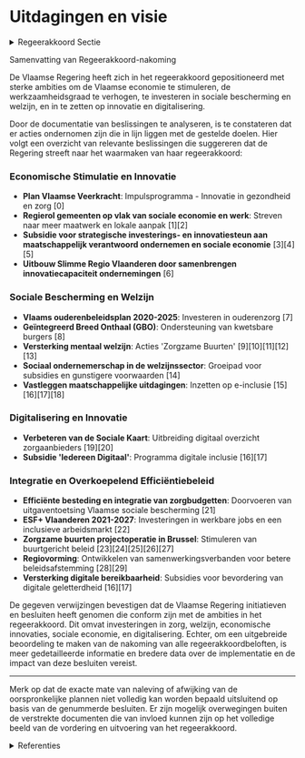 # Uitdagingen en visie

<details>
        <summary>Regeerakkoord Sectie </summary>
        <p>1.1 Uitdagingen en visie Vlaanderen sterk, sociaal en verantwoordelijk De Vlaamse regering heeft steile ambities. We willen aansluiten bij de Scandinavische toplanden in Europa, zowel op het vlak van economie en welvaart als op het vlak van sociale bescherming en welzijn. Onze Vlaamse economie aanzwen-gelen met toekomstgerichte investeringen en het verhogen van onze werkzaamheidsgraad zijn essentieel om de welvaart te creëren die ons in staat stelt om solidair te zijn met de zwakkeren in onze samenleving, met die mensen die tegenslag kennen in het leven en die tijdelijk of permanent hulp nodig hebben. Vlaanderen is alleen sterk als het ook sociaal is. De Vlaamse regering wil elke Vlaming – ongeacht zijn afkomst, overtuiging, leeftijd, handicap of geaardheid – de kans geven zich te ontplooien als individu en als burger in de maatschappij. Vlaanderen zal een warme thuis zijn en zorg dragen voor iedereen die hier geboren wordt, opgroeit, woont, werkt en leeft. Onze gemeenschap laat niemand in de steek. De Vlaamse regering zal stevige budgetten vrijmaken voor een warm en sociaal Vlaanderen via extra investeringen en hervormingen. Voor mensen met een beperking dringen we de wacht-lijsten zo snel mogelijk terug. Voor kwetsbare jongeren investeren we in de capaciteit van de jeugdhulp. Voor mensen met psychische problemen verhogen we het aanbod in de geeste-lijke gezondheidszorg. Voor onze ouderen inves-teren we verder in thuiszorg en kwaliteitsvolle en betaalbare woonzorgcentra met een striktere controle op de dagprijsverhogingen. Voor alle ouders en kinderen evalueren we het nieuwe systeem van de kinderbijslag, boeken we maxi-maal efficiëntiewinsten en evolueren we naar één uitbetalingsactor. We zetten in op een groei van het kinderopvangaanbod, waarbij de betaalbaar-heid, flexibiliteit en leefbaarheid van de opvang vooropgesteld worden. De Vlaamse overheid zal de komende regeerpe-riode sterk inzetten op performantie, resultaats-gericht investeren na bewezen evidentie (meten outcome), vereenvoudiging, innovatie, digitalise-ring, sociaal ondernemerschap volgens de afge-sproken regels en de uitbouw van een Vlaams zorg- en ondersteuningslandschap dat de keuze-vrijheid en de regie van de cliënt voorop stelt. De financiering is in principe persoonsvolgend. De schotten tussen verschillende sectoren werken we maximaal weg om te komen tot een beter geïnte-greerd aanbod. We boeken efficiëntiewinsten op organisatiegebonden financiering en structuren, en herinvesteren deze middelen in zorgfinancie-ring. We blijven verder inzetten op de vermaat-schappelijking van de zorg. Lokale besturen zijn, als overheidsniveau dat het dichtst bij de burger staat, hiervoor onze naaste partners. We versterken hun regierol, die moet onderscheiden worden van hun rol als lokale actor. De Vlaamse overheid reikt de middelen aan om waar mogelijk een buurtgericht, inclusief en warm sociaal beleid te voeren. Voor ouderen ontwikkelen we nieuw ouderenbeleidsplan, dat zich uitstrekt over meerdere domeinen. We maken werk van Health in All Policies. </p>
        </details> 

Samenvatting van Regeerakkoord-nakoming

De Vlaamse Regering heeft zich in het regeerakkoord gepositioneerd met sterke ambities om de Vlaamse economie te stimuleren, de werkzaamheidsgraad te verhogen, te investeren in sociale bescherming en welzijn, en in te zetten op innovatie en digitalisering. 

Door de documentatie van beslissingen te analyseren, is te constateren dat er acties ondernomen zijn die in lijn liggen met de gestelde doelen. Hier volgt een overzicht van relevante beslissingen die suggereren dat de Regering streeft naar het waarmaken van haar regeerakkoord:

### Economische Stimulatie en Innovatie

- **Plan Vlaamse Veerkracht**: Impulsprogramma - Innovatie in gezondheid en zorg \[0\]
- **Regierol gemeenten op vlak van sociale economie en werk**: Streven naar meer maatwerk en lokale aanpak \[1\]\[2\]
- **Subsidie voor strategische investerings- en innovatiesteun aan maatschappelijk verantwoord ondernemen en sociale economie** \[3\]\[4\]\[5\]
- **Uitbouw Slimme Regio Vlaanderen door samenbrengen innovatiecapaciteit ondernemingen** \[6\]

### Sociale Bescherming en Welzijn

- **Vlaams ouderenbeleidsplan 2020-2025**: Investeren in ouderenzorg \[7\]
- **Geïntegreerd Breed Onthaal (GBO)**: Ondersteuning van kwetsbare burgers \[8\]
- **Versterking mentaal welzijn**: Acties 'Zorgzame Buurten' \[9\]\[10\]\[11\]\[12\]\[13\]
- **Sociaal ondernemerschap in de welzijnssector**: Groeipad voor subsidies en gunstigere voorwaarden \[14\]
- **Vastleggen maatschappelijke uitdagingen**: Inzetten op e-inclusie \[15\]\[16\]\[17\]\[18\]

### Digitalisering en Innovatie

- **Verbeteren van de Sociale Kaart**: Uitbreiding digitaal overzicht zorgaanbieders \[19\]\[20\]
- **Subsidie 'Iedereen Digitaal'**: Programma digitale inclusie \[16\]\[17\]

### Integratie en Overkoepelend Efficiëntiebeleid

- **Efficiënte besteding en integratie van zorgbudgetten**: Doorvoeren van uitgaventoetsing Vlaamse sociale bescherming \[21\]
- **ESF+ Vlaanderen 2021-2027**: Investeringen in werkbare jobs en een inclusieve arbeidsmarkt \[22\]
- **Zorgzame buurten projectoperatie in Brussel**: Stimuleren van buurtgericht beleid \[23\]\[24\]\[25\]\[26\]\[27\]
- **Regiovorming**: Ontwikkelen van samenwerkingsverbanden voor betere beleidsafstemming \[28\]\[29\]
- **Versterking digitale bereikbaarheid**: Subsidies voor bevordering van digitale geletterdheid \[16\]\[17\]

De gegeven verwijzingen bevestigen dat de Vlaamse Regering initiatieven en besluiten heeft genomen die conform zijn met de ambities in het regeerakkoord. Dit omvat investeringen in zorg, welzijn, economische innovaties, sociale economie, en digitalisering. Echter, om een uitgebreide beoordeling te maken van de nakoming van alle regeerakkoordbeloften, is meer gedetailleerde informatie en bredere data over de implementatie en de impact van deze besluiten vereist.

---

Merk op dat de exacte mate van naleving of afwijking van de oorspronkelijke plannen niet volledig kan worden bepaald uitsluitend op basis van de genummerde besluiten. Er zijn mogelijk overwegingen buiten de verstrekte documenten die van invloed kunnen zijn op het volledige beeld van de vordering en uitvoering van het regeerakkoord.

<details>
        <summary> Referenties</summary>
        **[\[0\]](https://beslissingenvlaamseregering.vlaanderen.be/?search=Plan%20Vlaamse%20Veerkracht%3A%20Impulsprogramma%20-%20Innovatie%20in%20gezondheid%20en%20zorg&dateOption=select&startDate=2021-06-18T08%3A00%3A00Z&endDate=2021-06-18T08%3A00%3A00Z)** : **(2021-06-18)** Plan Vlaamse Veerkracht: Impulsprogramma - Innovatie in gezondheid en zorg 

**[\[1\]](https://beslissingenvlaamseregering.vlaanderen.be/?search=Regierol%20gemeenten%20op%20vlak%20van%20sociale%20economie%20en%20werk&dateOption=select&startDate=2022-02-04T09%3A00%3A00Z&endDate=2022-02-04T09%3A00%3A00Z)** : **(2022-02-04)** Regierol gemeenten op vlak van sociale economie en werk 

**[\[2\]](https://beslissingenvlaamseregering.vlaanderen.be/?search=Regierol%20gemeenten%20op%20vlak%20van%20sociale%20economie%20en%20werk&dateOption=select&startDate=2022-04-29T08%3A00%3A00Z&endDate=2022-04-29T08%3A00%3A00Z)** : **(2022-04-29)** Regierol gemeenten op vlak van sociale economie en werk 

**[\[3\]](https://beslissingenvlaamseregering.vlaanderen.be/?search=Plan%20Vlaamse%20Veerkracht%3A%20dossiernummer%2016&dateOption=select&startDate=2021-05-28T08%3A00%3A00Z&endDate=2021-05-28T08%3A00%3A00Z)** : **(2021-05-28)** Plan Vlaamse Veerkracht: dossiernummer 16 

**[\[4\]](https://beslissingenvlaamseregering.vlaanderen.be/?search=Voorontwerp%20van%20decreet%20over%20de%20ondersteuning%20van%20sociale%20economie%20en%20maatschappelijk%20verantwoord%20ondernemen&dateOption=select&startDate=2023-07-07T09%3A00%3A00Z&endDate=2023-07-07T09%3A00%3A00Z)** : **(2023-07-07)** Voorontwerp van decreet over de ondersteuning van sociale economie en maatschappelijk verantwoord ondernemen 

**[\[5\]](https://beslissingenvlaamseregering.vlaanderen.be/?search=Voorontwerp%20van%20decreet%20over%20de%20ondersteuning%20van%20sociale%20economie%20en%20maatschappelijk%20verantwoord%20ondernemen&dateOption=select&startDate=2023-10-20T08%3A00%3A00Z&endDate=2023-10-20T08%3A00%3A00Z)** : **(2023-10-20)** Voorontwerp van decreet over de ondersteuning van sociale economie en maatschappelijk verantwoord ondernemen 

**[\[6\]](https://beslissingenvlaamseregering.vlaanderen.be/?search=Plan%20Vlaamse%20Veerkracht%3A%20Uitbouw%20Slimme%20Regio%20Vlaanderen%20door%20samenbrengen%20innovatiecapaciteit%20ondernemingen%20en%20stimuleren%20implementatie%20en%20kennisopbouw%20bij%20lokale%20besturen&dateOption=select&startDate=2021-06-04T08%3A00%3A00Z&endDate=2021-06-04T08%3A00%3A00Z)** : **(2021-06-04)** Plan Vlaamse Veerkracht: Uitbouw Slimme Regio Vlaanderen door samenbrengen innovatiecapaciteit ondernemingen en stimuleren implementatie en kennisopbouw bij lokale besturen 

**[\[7\]]** : **(2020-06-26)**  

**[\[8\]](https://beslissingenvlaamseregering.vlaanderen.be/?search=Plan%20Vlaamse%20Veerkracht%3A%20Subsidi%C3%ABring%20en%20ondersteuning%20van%20de%20lokale%20besturen%20in%20functie%20van%20het%20realiseren%20van%20samenwerkingsverbanden%20ge%C3%AFntegreerd%20breed%20onthaal%20in%20heel%20Vlaanderen%20en%20Brussel&dateOption=select&startDate=2021-07-16T06%3A00%3A00Z&endDate=2021-07-16T06%3A00%3A00Z)** : **(2021-07-16)** Plan Vlaamse Veerkracht: Subsidiëring en ondersteuning van de lokale besturen in functie van het realiseren van samenwerkingsverbanden geïntegreerd breed onthaal in heel Vlaanderen en Brussel 

**[\[9\]](https://beslissingenvlaamseregering.vlaanderen.be/?search=Plan%20Vlaamse%20Veerkracht%3A%20versterking%20mentaal%20welzijn%20via%20acties%20%27Zorgzame%20Buurten%27&dateOption=select&startDate=2021-04-30T08%3A00%3A00Z&endDate=2021-04-30T08%3A00%3A00Z)** : **(2021-04-30)** Plan Vlaamse Veerkracht: versterking mentaal welzijn via acties 'Zorgzame Buurten' 

**[\[10\]](https://beslissingenvlaamseregering.vlaanderen.be/?search=Plan%20Vlaamse%20Veerkracht%3A%20subsidie%20Koning%20Boudewijnstichting%20voor%20project%20%27zorgzame%20buurten%27&dateOption=select&startDate=2021-12-10T09%3A00%3A00Z&endDate=2021-12-10T09%3A00%3A00Z)** : **(2021-12-10)** Plan Vlaamse Veerkracht: subsidie Koning Boudewijnstichting voor project 'zorgzame buurten' 

**[\[11\]](https://beslissingenvlaamseregering.vlaanderen.be/?search=Plan%20Vlaamse%20Veerkracht%3A%20Versterking%20mentaal%20welzijn%20door%20zorgzame%20buurten&dateOption=select&startDate=2022-03-18T09%3A00%3A00Z&endDate=2022-03-18T09%3A00%3A00Z)** : **(2022-03-18)** Plan Vlaamse Veerkracht: Versterking mentaal welzijn door zorgzame buurten 

**[\[12\]](https://beslissingenvlaamseregering.vlaanderen.be/?search=Plan%20Vlaamse%20Veerkracht%3A%20subsidie%20Vlaamse%20Gemeenschapscommissie%20voor%20uitvoering%20projectoproep%20%27zorgzame%20buurten%27&dateOption=select&startDate=2021-07-02T08%3A00%3A00Z&endDate=2021-07-02T08%3A00%3A00Z)** : **(2021-07-02)** Plan Vlaamse Veerkracht: subsidie Vlaamse Gemeenschapscommissie voor uitvoering projectoproep 'zorgzame buurten' 

**[\[13\]](https://beslissingenvlaamseregering.vlaanderen.be/?search=Plan%20Vlaamse%20Veerkracht%3A%20Zorgzame%20buurten&dateOption=select&startDate=2022-06-03T08%3A00%3A00Z&endDate=2022-06-03T08%3A00%3A00Z)** : **(2022-06-03)** Plan Vlaamse Veerkracht: Zorgzame buurten 

**[\[14\]](https://beslissingenvlaamseregering.vlaanderen.be/?search=Sociaal%20ondernemerschap%20in%20de%20welzijnssector%3A%20groeipad&dateOption=select&startDate=2020-03-06T09%3A00%3A00Z&endDate=2020-03-06T09%3A00%3A00Z)** : **(2020-03-06)** Sociaal ondernemerschap in de welzijnssector: groeipad 

**[\[15\]](https://beslissingenvlaamseregering.vlaanderen.be/?search=Vastleggen%20maatschappelijke%20uitdagingen%20in%20het%20kader%20van%20projectsubsidies%20sociaal-cultureel%20volwassenenwerk&dateOption=select&startDate=2022-01-21T09%3A00%3A00Z&endDate=2022-01-21T09%3A00%3A00Z)** : **(2022-01-21)** Vastleggen maatschappelijke uitdagingen in het kader van projectsubsidies sociaal-cultureel volwassenenwerk 

**[\[16\]](https://beslissingenvlaamseregering.vlaanderen.be/?search=Plan%20Vlaamse%20Veerkracht%3A%20Investeren%20in%20mediawijsheid%20van%20de%20Vlaming&dateOption=select&startDate=2021-04-02T08%3A00%3A00Z&endDate=2021-04-02T08%3A00%3A00Z)** : **(2021-04-02)** Plan Vlaamse Veerkracht: Investeren in mediawijsheid van de Vlaming 

**[\[17\]](https://beslissingenvlaamseregering.vlaanderen.be/?search=Plan%20Vlaamse%20Veerkracht%3A%20toewijzing%20middelen%20%27Iedereen%20Digitaal%27&dateOption=select&startDate=2021-07-16T06%3A00%3A00Z&endDate=2021-07-16T06%3A00%3A00Z)** : **(2021-07-16)** Plan Vlaamse Veerkracht: toewijzing middelen 'Iedereen Digitaal' 

**[\[18\]](https://beslissingenvlaamseregering.vlaanderen.be/?search=Maatschappelijke%20uitdagingen%20projectsubsidies%20sociaal-cultureel%20volwassenenwerk%3A%20e-inclusie&dateOption=select&startDate=2021-01-22T09%3A00%3A00Z&endDate=2021-01-22T09%3A00%3A00Z)** : **(2021-01-22)** Maatschappelijke uitdagingen projectsubsidies sociaal-cultureel volwassenenwerk: e-inclusie 

**[\[19\]](https://beslissingenvlaamseregering.vlaanderen.be/?search=Plan%20Vlaamse%20Veerkracht%3A%20Verbeteren%20van%20de%20Sociale%20Kaart&dateOption=select&startDate=2022-12-02T09%3A00%3A00Z&endDate=2022-12-02T09%3A00%3A00Z)** : **(2022-12-02)** Plan Vlaamse Veerkracht: Verbeteren van de Sociale Kaart 

**[\[20\]](https://beslissingenvlaamseregering.vlaanderen.be/?search=Aanwijzing%20dienst%20belast%20met%20de%20operationalisering%20van%20de%20sociale%20kaart&dateOption=select&startDate=2020-01-24T09%3A00%3A00Z&endDate=2020-01-24T09%3A00%3A00Z)** : **(2020-01-24)** Aanwijzing dienst belast met de operationalisering van de sociale kaart 

**[\[21\]](https://beslissingenvlaamseregering.vlaanderen.be/?search=Plan%20Vlaamse%20Veerkracht%3A%20uitgaventoetsing%20Vlaamse%20sociale%20bescherming&dateOption=select&startDate=2022-12-16T09%3A00%3A00Z&endDate=2022-12-16T09%3A00%3A00Z)** : **(2022-12-16)** Plan Vlaamse Veerkracht: uitgaventoetsing Vlaamse sociale bescherming 

**[\[22\]](https://beslissingenvlaamseregering.vlaanderen.be/?search=Programma%20ESF%2B%20Vlaanderen%202021-2027%20%28Europees%20Sociaal%20Fonds%29&dateOption=select&startDate=2021-12-17T09%3A00%3A00Z&endDate=2021-12-17T09%3A00%3A00Z)** : **(2021-12-17)** Programma ESF+ Vlaanderen 2021-2027 (Europees Sociaal Fonds) 

**[\[23\]](https://beslissingenvlaamseregering.vlaanderen.be/?search=Plan%20Vlaamse%20Veerkracht%3A%20Uitrol%20uitbreidingsbeleid%202021%20voor%20personen%20met%20een%20handicap%20met%20ondersteuningsnoden&dateOption=select&startDate=2021-07-16T06%3A00%3A00Z&endDate=2021-07-16T06%3A00%3A00Z)** : **(2021-07-16)** Plan Vlaamse Veerkracht: Uitrol uitbreidingsbeleid 2021 voor personen met een handicap met ondersteuningsnoden 

**[\[24\]](https://beslissingenvlaamseregering.vlaanderen.be/?search=Vlaamse%20sociale%20bescherming%3A%20integratie%20initiatieven%20beschut%20wonen%2C%20multidisciplinaire%20begeleidingsequipes%20palliatieve%20verzorging%20en%20rolstoeladviesteams&dateOption=select&startDate=2023-07-14T08%3A00%3A00Z&endDate=2023-07-14T08%3A00%3A00Z)** : **(2023-07-14)** Vlaamse sociale bescherming: integratie initiatieven beschut wonen, multidisciplinaire begeleidingsequipes palliatieve verzorging en rolstoeladviesteams 

**[\[25\]](https://beslissingenvlaamseregering.vlaanderen.be/?search=Vlaamse%20sociale%20bescherming%3A%20integratie%20initiatieven%20beschut%20wonen%2C%20multidisciplinaire%20begeleidingsequipes%20palliatieve%20verzorging%20en%20rolstoeladviesteams&dateOption=select&startDate=2023-11-10T09%3A00%3A00Z&endDate=2023-11-10T09%3A00%3A00Z)** : **(2023-11-10)** Vlaamse sociale bescherming: integratie initiatieven beschut wonen, multidisciplinaire begeleidingsequipes palliatieve verzorging en rolstoeladviesteams 

**[\[26\]](https://beslissingenvlaamseregering.vlaanderen.be/?search=Plan%20Vlaamse%20Veerkracht%3A%20dossier%20157&dateOption=select&startDate=2021-05-21T08%3A00%3A00Z&endDate=2021-05-21T08%3A00%3A00Z)** : **(2021-05-21)** Plan Vlaamse Veerkracht: dossier 157 

**[\[27\]](https://beslissingenvlaamseregering.vlaanderen.be/?search=Visienota%20%27Vlaanderen%20en%20het%20Verenigd%20Koninkrijk%27&dateOption=select&startDate=2022-05-06T08%3A00%3A00Z&endDate=2022-05-06T08%3A00%3A00Z)** : **(2022-05-06)** Visienota 'Vlaanderen en het Verenigd Koninkrijk' 

**[\[28\]](https://beslissingenvlaamseregering.vlaanderen.be/?search=Regiovorming%3A%20afbakening%20referentieregio%E2%80%99s%20en%20vervolgtraject&dateOption=select&startDate=2021-03-12T09%3A00%3A00Z&endDate=2021-03-12T09%3A00%3A00Z)** : **(2021-03-12)** Regiovorming: afbakening referentieregio’s en vervolgtraject 

**[\[29\]](https://beslissingenvlaamseregering.vlaanderen.be/?search=Regiovorming%20met%20intergemeentelijke%20en%20bovenlokale%20samenwerking&dateOption=select&startDate=2020-10-09T08%3A00%3A00Z&endDate=2020-10-09T08%3A00%3A00Z)** : **(2020-10-09)** Regiovorming met intergemeentelijke en bovenlokale samenwerking 
        </details> 

